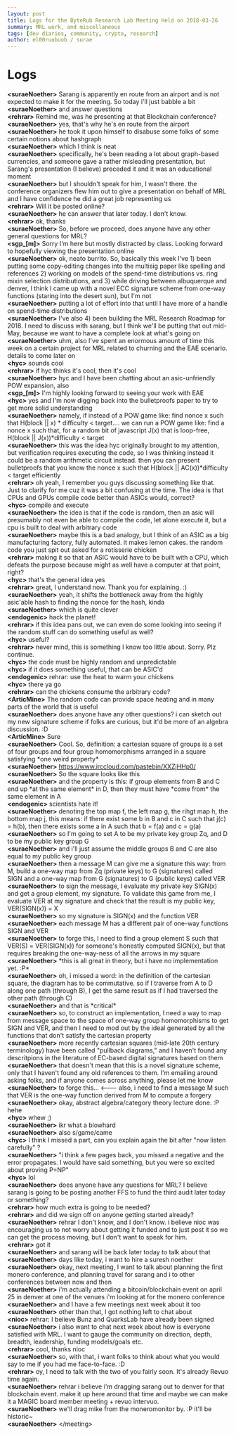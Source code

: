 ```yaml
---
layout: post
title: Logs for the ByteRub Research Lab Meeting Held on 2018-03-26
summary: MRL work, and miscellaneous
tags: [dev diaries, community, crypto, research]
author: el00ruobuob / surae
---
```


# Logs  

**\<suraeNoether>** Sarang is apparently en route from an airport and is not expected to make it for the meeting. So today i'll just babble a bit  
**\<suraeNoether>** and answer questions  
**\<rehrar>** Remind me, was he presenting at that Blockchain conference?  
**\<suraeNoether>** yes, that's why he's en route from the airport  
**\<suraeNoether>** he took it upon himself to disabuse some folks of some certain notions about hashgraph  
**\<suraeNoether>** which I think is neat  
**\<suraeNoether>** specifically, he's been reading a lot about graph-based currencies, and someone gave a rather misleading presentation, but Sarang's presentation (I believe) preceded it and it was an educational moment  
**\<suraeNoether>** but I shouldn't speak for him, I wasn't there. the conference organizers flew him out to give a presentation on behalf of MRL and I have confidence he did a great job representing us  
**\<rehrar>** Will it be posted online?  
**\<suraeNoether>** he can answer that later today. I don't know.  
**\<rehrar>** ok, thanks  
**\<suraeNoether>** So, before we proceed, does anyone have any other general questions for MRL?   
**\<sgp\_[m]>** Sorry I'm here but mostly distracted by class. Looking forward to hopefully viewing the presentation online  
**\<suraeNoether>** ok, neato burrito. So, basically this week I've 1) been putting some copy-editing changes into the multisig paper like spelling and references 2) working on models of the spend-time distributions vs. ring mixin selection distributions, and 3) while driving between albuquerque and denver, I think I came up with a novel ECC signature scheme from one-way functions (staring into the desert sun), but I'm not  
**\<suraeNoether>** putting a lot of effort into that until I have more of a handle on spend-time distributions  
**\<suraeNoether>** I've also 4) been building the MRL Research Roadmap for 2018. I need to discuss with sarang, but I think we'll be putting that out mid-May, because we want to have a complete look at what's going on  
**\<suraeNoether>** uhm, also I've spent an enormous amount of time this week on a certain project for MRL related to churning and the EAE scenario. details to come later on  
**\<hyc>** sounds cool  
**\<rehrar>** if hyc thinks it's cool, then it's cool  
**\<suraeNoether>** hyc and I have been chatting about an asic-unfriendly POW expansion, also  
**\<sgp\_[m]>** I'm highly looking forward to seeing your work with EAE  
**\<hyc>** yes and I'm now digging back into the bulletproofs paper to try to get more solid understanding  
**\<suraeNoether>** namely, if instead of a POW game like: find nonce x such that H(block || x) \* difficulty < target.... we can run a POW game like: find a nonce x such that, for a random bit of javascript J(x) that is loop-free, H(block || J(x))\*difficulty < target  
**\<suraeNoether>** this was the idea hyc originally brought to my attention, but verification requires executing the code, so I was thinking instead it could be a random arithmetic circuit instead. then you can present bulletproofs that you know the nonce x such that H(block || AC(x))\*difficulty < target efficiently  
**\<rehrar>** oh yeah, I remember you guys discussing something like that. Just to clarify for me cuz it was a bit confusing at the time. The idea is that CPUs and GPUs compile code better than ASICs would, correct?  
**\<hyc>** compile and execute  
**\<suraeNoether>** the idea is that if the code is random, then an asic will presumably not even be able to compile the code, let alone execute it, but a cpu is built to deal with arbitrary code  
**\<suraeNoether>** maybe this is a bad analogy, but I think of an ASIC as a big manufacturing factory, fully automated. it makes lemon cakes. the random code you just spit out asked for a rotisserie chicken  
**\<rehrar>** making it so that an ASIC would have to be built with a CPU, which defeats the purpose because might as well have a computer at that point, right?  
**\<hyc>** that's the general idea yes  
**\<rehrar>** great, I understand now. Thank you for explaining. :)  
**\<suraeNoether>** yeah, it shifts the bottleneck away from the highly asic'able hash to finding the nonce for the hash, kinda  
**\<suraeNoether>** which is quite clever  
**\<endogenic>** hack the planet!  
**\<rehrar>** if this idea pans out, we can even do some looking into seeing if the random stuff can do something useful as well?  
**\<hyc>** useful?  
**\<rehrar>** never mind, this is something I know too little about. Sorry. Plz continue.  
**\<hyc>** the code must be highly random and unpredictable  
**\<hyc>** if it does something useful, that can be ASIC'd  
**\<endogenic>** rehrar: use the heat to warm your chickens  
**\<hyc>** there ya go  
**\<rehrar>** can the chickens consume the arbitrary code?  
**\<ArticMine>** The random code can provide space heating and in many parts of the world that is useful  
**\<suraeNoether>** does anyone have any other questions? i can sketch out my new signature scheme if folks are curious, but it'd be more of an algebra discussion. :D  
**\<ArticMine>** Sure  
**\<suraeNoether>** Cool. So, definition: a cartesian square of groups is a set of four groups and four group homomorphisms arranged in a square satisfying \*one weird property\*  
**\<suraeNoether>** https://www.irccloud.com/pastebin/XXZjHHp0/  
**\<suraeNoether>** So the square looks like this  
**\<suraeNoether>** and the property is this: if group elements from B and C end up \*at the same element\* in D, then they must have \*come from\* the same element in A  
**\<endogenic>** scientists hate it!  
**\<suraeNoether>** denoting the top map f, the left map g, the rihgt map h, the bottom map j, this means: if there exist some b in B and c in C such that j(c) = h(b), then there exists some a in A such that b = f(a) and c = g(a)  
**\<suraeNoether>** so I'm going to set A to be my private key group Zq, and D to be my public key group G  
**\<suraeNoether>** and i'll just assume the middle groups B and C are also equal to my public key group  
**\<suraeNoether>** then a message M can give me a signature this way: from M, build a one-way map from Zq (private keys) to G (signatures) called SIGN and a one-way map from G (signatures) to G (public keys) called VER  
**\<suraeNoether>** to sign the message, I evaluate my private key SIGN(x) and get a group element, my signature. To validate this game from me, I evaluate VER at my signature and check that the result is my public key, VER(SIGN(x)) = X  
**\<suraeNoether>** so my signature is SIGN(x) and the function VER  
**\<suraeNoether>** each message M has a different pair of one-way functions SIGN and VER  
**\<suraeNoether>** to forge this, I need to find a group element S such that VER(S) = VER(SIGN(x)) for someone's honestly computed SIGN(x), but that requires breaking the one-way-ness of all the arrows in my square  
**\<suraeNoether>** \*this is all great in theory, but i have no implementation yet. :P\*  
**\<suraeNoether>** oh, i missed a word: in the definition of the cartesian square, the diagram has to be commutative. so if I traverse from A to D along one path (through B), I get the same result as if I had traversed the other path (through C)  
**\<suraeNoether>** and that is \*critical\*  
**\<suraeNoether>** so, to construct an implementation, I need a way to map from message space to the space of one-way group homomorphisms to get SIGN and VER, and then I need to mod out by the ideal generated by all the functions that don't satisfy the cartesian property  
**\<suraeNoether>** more recently cartesian squares (mid-late 20th century terminology) have been called "pullback diagrams," and I haven't found any descritpions in the literature of EC-based digital signatures based on them  
**\<suraeNoether>** that doesn't mean that this is a novel signature scheme, only that I haven't found any old references to them. I'm emailing around asking folks, and if anyone comes across anything, please let me know  
**\<suraeNoether>** to forge this... <--- also, i need to find a message M such that VER is the one-way function derived from M to compute a forgery  
**\<suraeNoether>** okay, abstract algebra/category theory lecture done. :P hehe  
**\<hyc>** whew ;)  
**\<suraeNoether>** ikr what a blowhard  
**\<suraeNoether>** also s/game/came  
**\<hyc>** I think I missed a part, can you explain again the bit after "now listen carefully" ?  
**\<suraeNoether>** "i think a few pages back, you missed a negative and the error propagates. I would have said something, but you were so excited about proving P=NP"  
**\<hyc>** lol  
**\<suraeNoether>** does anyone have any questions for MRL? I believe sarang is going to be posting another FFS to fund the third audit later today or something?  
**\<rehrar>** how much extra is going to be needed?  
**\<rehrar>** and did we sign off on anyone getting started already?  
**\<suraeNoether>** rehrar I don't know, and I don't know. i believe nioc was encouraging us to not worry about getting it funded and to just post it so we can get the process moving, but I don't want to speak for him.  
**\<rehrar>** got it  
**\<suraeNoether>** and sarang will be back later today to talk about that  
**\<suraeNoether>** days like today, i want to hire a suresh noether  
**\<suraeNoether>** okay, next meeting, I want to talk about planning the first monero conference, and planning travel for sarang and i to other conferences between now and then  
**\<suraeNoether>** i'm actually attending a bitcoin/blockchain event on april 25 in denver at one of the venues i'm looking at for the monero conference   
**\<suraeNoether>** and I have a few meetings next week about it too  
**\<suraeNoether>** other than that, I got nothing left to chat about  
**\<nioc>** rehrar: I believe Bunz and QuarksLab have already been signed  
**\<suraeNoether>** i also want to chat next week about how is everyone satisfied with MRL. I want to gauge the community on direction, depth, breadth, leadership, funding models/goals etc.  
**\<rehrar>** cool, thanks nioc  
**\<suraeNoether>** so, with that, i want folks to think about what you would say to me if you had me face-to-face. :D  
**\<rehrar>** oy, I need to talk with the two of you fairly soon. It's already Revuo time again.  
**\<suraeNoether>** rehrar i believe i'm dragging sarang out to denver for that blockchain event. make it up here around that time and maybe we can make it a MAGIC board member meeting + revuo intervuo.   
**\<suraeNoether>** we'll drag mike from the moneromonitor by. :P it'll be historic~  
**\<suraeNoether>** \</meeting>
